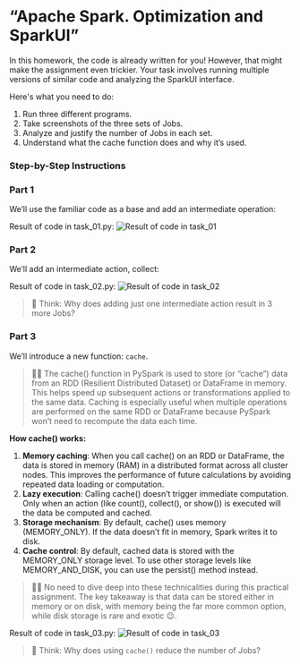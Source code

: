 # “Apache Spark. Optimization and SparkUI”

In this homework, the code is already written for you! However, that might make the assignment even trickier. Your task involves running multiple versions of similar code and analyzing the SparkUI interface.

Here's what you need to do:

1. Run three different programs.
2. Take screenshots of the three sets of Jobs.
3. Analyze and justify the number of Jobs in each set.
4. Understand what the cache function does and why it’s used.

### Step-by-Step Instructions

### Part 1

We’ll use the familiar code as a base and add an intermediate operation:

Result of code in task_01.py:
![Result of code in task_01](./screenshots/task_01.png)

### Part 2

We’ll add an intermediate action, collect:

Result of code in task_02.py:
![Result of code in task_02](./screenshots/task_02.png)

> 🧠 Think: Why does adding just one intermediate action result in 3 more Jobs?

### Part 3

We’ll introduce a new function: `cache`.

> ☝🏻 The cache() function in PySpark is used to store (or “cache”) data from an RDD (Resilient Distributed Dataset) or DataFrame in memory. This helps speed up subsequent actions or transformations applied to the same data. Caching is especially useful when multiple operations are performed on the same RDD or DataFrame because PySpark won’t need to recompute the data each time.

**How cache() works:**

1. **Memory caching**: When you call cache() on an RDD or DataFrame, the data is stored in memory (RAM) in a distributed format across all cluster nodes. This improves the performance of future calculations by avoiding repeated data loading or computation.
2. **Lazy execution**: Calling cache() doesn’t trigger immediate computation. Only when an action (like count(), collect(), or show()) is executed will the data be computed and cached.
3. **Storage mechanism**: By default, cache() uses memory (MEMORY_ONLY). If the data doesn’t fit in memory, Spark writes it to disk.
4. **Cache control**: By default, cached data is stored with the MEMORY_ONLY storage level. To use other storage levels like MEMORY_AND_DISK, you can use the persist() method instead.

> ☝🏻 No need to dive deep into these technicalities during this practical assignment. The key takeaway is that data can be stored either in memory or on disk, with memory being the far more common option, while disk storage is rare and exotic 😉.

Result of code in task_03.py:
![Result of code in task_03](./screenshots/task_03.png)

> 🧠 Think: Why does using `cache()` reduce the number of Jobs?
